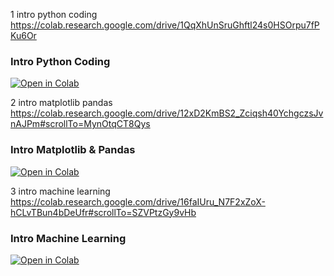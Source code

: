 1 intro python coding
https://colab.research.google.com/drive/1QqXhUnSruGhftl24s0HSOrpu7fPKu6Or

### Intro Python Coding
[![Open in Colab](https://colab.research.google.com/assets/colab-badge.svg)](https://colab.research.google.com/drive/1QqXhUnSruGhftl24s0HSOrpu7fPKu6Or)


2 intro matplotlib pandas
https://colab.research.google.com/drive/12xD2KmBS2_Zciqsh40YchgczsJvnAJPm#scrollTo=MynOtqCT8Qys

### Intro Matplotlib & Pandas
[![Open in Colab](https://colab.research.google.com/assets/colab-badge.svg)](https://colab.research.google.com/drive/12xD2KmBS2_Zciqsh40YchgczsJvnAJPm#scrollTo=MynOtqCT8Qys)


3 intro machine learning
https://colab.research.google.com/drive/16faIUru_N7F2xZoX-hCLvTBun4bDeUfr#scrollTo=SZVPtzGy9vHb

### Intro Machine Learning
[![Open in Colab](https://colab.research.google.com/assets/colab-badge.svg)](https://colab.research.google.com/drive/16faIUru_N7F2xZoX-hCLvTBun4bDeUfr#scrollTo=SZVPtzGy9vHb)
